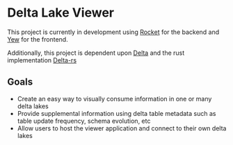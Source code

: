 # Delta Lake Viewer

This project is currently in development using [Rocket](https://github.com/SergioBenitez/Rocket) for the backend and [Yew](https://github.com/yewstack/yew) for the frontend.

Additionally, this project is dependent upon [Delta](https://github.com/delta-io/delta) and the rust implementation [Delta-rs](https://github.com/delta-io/delta-rs)

## Goals

- Create an easy way to visually consume information in one or many delta lakes
- Provide supplemental information using delta table metadata such as table update frequency, schema evolution, etc
- Allow users to host the viewer application and connect to their own delta lakes
